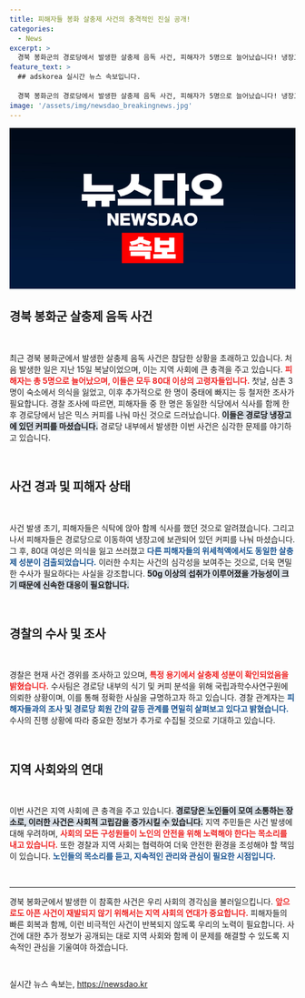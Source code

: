 ```yaml
---
title: 피해자들 봉화 살충제 사건의 충격적인 진실 공개!
categories:
  - News
excerpt: >
  경북 봉화군의 경로당에서 발생한 살충제 음독 사건, 피해자가 5명으로 늘어났습니다! 냉장고 속 믹스 커피에서 검출된 성분에 대한 경찰의 집중 수사가 진행 중입니다. 사건의 전말이 궁금하다면 클릭하세요!
feature_text: >
  ## adskorea 실시간 뉴스 속보입니다.

  경북 봉화군의 경로당에서 발생한 살충제 음독 사건, 피해자가 5명으로 늘어났습니다! 냉장고 속 믹스 커피에서 검출된 성분에 대한 경찰의 집중 수사가 진행 중입니다. 사건의 전말이 궁금하다면 클릭하세요!
image: '/assets/img/newsdao_breakingnews.jpg'
---
```


<p><img src="/assets/img/newsdao_breakingnews.jpg" alt="adskorea 속보" /></p>

<h2 data-ke-size="size26">경북 봉화군 살충제 음독 사건</h2>

<p data-ke-size="size16">&nbsp;</p>

<p data-ke-size="size16">최근 경북 봉화군에서 발생한 살충제 음독 사건은 참담한 상황을 초래하고 있습니다. 처음 발생한 일은 지난 15일 복날이었으며, 이는 지역 사회에 큰 충격을 주고 있습니다. <b><span style="color: #ee2323;">피해자는 총 5명으로 늘어났으며, 이들은 모두 80대 이상의 고령자들입니다.</span></b> 첫날, 삼촌 3명이 숙소에서 의식을 잃었고, 이후 추가적으로 한 명이 중태에 빠지는 등 철저한 조사가 필요합니다. 경찰 조사에 따르면, 피해자들 중 한 명은 동일한 식당에서 식사를 함께 한 후 경로당에서 남은 믹스 커피를 나눠 마신 것으로 드러났습니다. <b><span style="background-color: #21538527;">이들은 경로당 냉장고에 있던 커피를 마셨습니다.</span></b> 경로당 내부에서 발생한 이번 사건은 심각한 문제를 야기하고 있습니다.</p>

<p data-ke-size="size16">&nbsp;</p>

<h2 data-ke-size="size26">사건 경과 및 피해자 상태</h2>

<p data-ke-size="size16">&nbsp;</p>

<p data-ke-size="size16">사건 발생 초기, 피해자들은 식탁에 앉아 함께 식사를 했던 것으로 알려졌습니다. 그리고 나서 피해자들은 경로당으로 이동하여 냉장고에 보관되어 있던 커피를 나눠 마셨습니다. 그 후, 80대 여성은 의식을 잃고 쓰러졌고 <b><span style="color: #1a5490;">다른 피해자들의 위세척액에서도 동일한 살충제 성분이 검출되었습니다.</span></b> 이러한 수치는 사건의 심각성을 보여주는 것으로, 더욱 면밀한 수사가 필요하다는 사실을 강조합니다. <b><span style="background-color: #21538527;">50g 이상의 섭취가 이루어졌을 가능성이 크기 때문에 신속한 대응이 필요합니다.</span></b></p>

<p data-ke-size="size16">&nbsp;</p>

<h2 data-ke-size="size26">경찰의 수사 및 조사</h2>

<p data-ke-size="size16">&nbsp;</p>

<p data-ke-size="size16">경찰은 현재 사건 경위를 조사하고 있으며, <b><span style="color: #ee2323;">특정 용기에서 살충제 성분이 확인되었음을 밝혔습니다.</span></b> 수사팀은 경로당 내부의 식기 및 커피 분석을 위해 국립과학수사연구원에 의뢰한 상황이며, 이를 통해 정확한 사실을 규명하고자 하고 있습니다. 경찰 관계자는 <b><span style="color: #1a5490;">피해자들과의 조사 및 경로당 회원 간의 갈등 관계를 면밀히 살펴보고 있다고 밝혔습니다.</span></b> 수사의 진행 상황에 따라 중요한 정보가 추가로 수집될 것으로 기대하고 있습니다.</p>

<p data-ke-size="size16">&nbsp;</p>

<h2 data-ke-size="size26">지역 사회와의 연대</h2>

<p data-ke-size="size16">&nbsp;</p>

<p data-ke-size="size16">이번 사건은 지역 사회에 큰 충격을 주고 있습니다. <b><span style="background-color: #21538527;">경로당은 노인들이 모여 소통하는 장소로, 이러한 사건은 사회적 고립감을 증가시킬 수 있습니다.</span></b> 지역 주민들은 사건 발생에 대해 우려하며, <b><span style="color: #ee2323;">사회의 모든 구성원들이 노인의 안전을 위해 노력해야 한다는 목소리를 내고 있습니다.</span></b> 또한 경찰과 지역 사회는 협력하여 더욱 안전한 환경을 조성해야 할 책임이 있습니다. <b><span style="color: #1a5490;">노인들의 목소리를 듣고, 지속적인 관리와 관심이 필요한 시점입니다.</span></b></p>

<p data-ke-size="size16">&nbsp;</p>

<hr />

<p data-ke-size="size16">경북 봉화군에서 발생한 이 참혹한 사건은 우리 사회의 경각심을 불러일으킵니다. <b><span style="color: #ee2323;">앞으로도 아픈 사건이 재발되지 않기 위해서는 지역 사회의 연대가 중요합니다.</span></b> 피해자들의 빠른 회복과 함께, 이런 비극적인 사건이 반복되지 않도록 우리의 노력이 필요합니다. 사건에 대한 추가 정보가 공개되는 대로 지역 사회와 함께 이 문제를 해결할 수 있도록 지속적인 관심을 기울여야 하겠습니다.</p>

<p data-ke-size="size16">&nbsp;</p>
실시간 뉴스 속보는, <a href="https://newsdao.kr" rel="dofollow">https://newsdao.kr</a>


